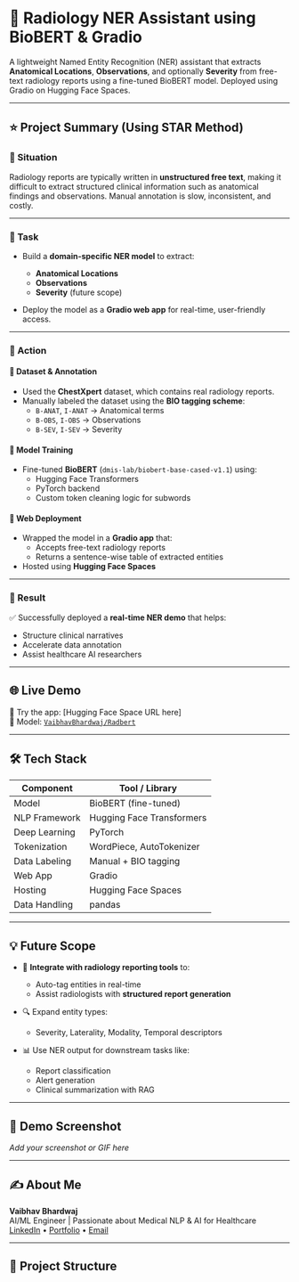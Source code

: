 
# 🧠 Radiology NER Assistant using BioBERT & Gradio

A lightweight Named Entity Recognition (NER) assistant that extracts **Anatomical Locations**, **Observations**, and optionally **Severity** from free-text radiology reports using a fine-tuned BioBERT model. Deployed using Gradio on Hugging Face Spaces.

---

## ⭐ Project Summary (Using STAR Method)

### 🧩 Situation

Radiology reports are typically written in **unstructured free text**, making it difficult to extract structured clinical information such as anatomical findings and observations. Manual annotation is slow, inconsistent, and costly.

---

### 🎯 Task

- Build a **domain-specific NER model** to extract:
  - **Anatomical Locations**
  - **Observations**
  - **Severity** (future scope)

- Deploy the model as a **Gradio web app** for real-time, user-friendly access.

---

### 🚀 Action

#### 🔹 Dataset & Annotation
- Used the **ChestXpert** dataset, which contains real radiology reports.
- Manually labeled the dataset using the **BIO tagging scheme**:
  - `B-ANAT`, `I-ANAT` → Anatomical terms  
  - `B-OBS`, `I-OBS` → Observations  
  - `B-SEV`, `I-SEV` → Severity

#### 🔹 Model Training
- Fine-tuned **BioBERT** (`dmis-lab/biobert-base-cased-v1.1`) using:
  - Hugging Face Transformers
  - PyTorch backend
  - Custom token cleaning logic for subwords

#### 🔹 Web Deployment
- Wrapped the model in a **Gradio app** that:
  - Accepts free-text radiology reports
  - Returns a sentence-wise table of extracted entities
- Hosted using **Hugging Face Spaces**

---

### 🌟 Result

✅ Successfully deployed a **real-time NER demo** that helps:
- Structure clinical narratives
- Accelerate data annotation
- Assist healthcare AI researchers

---

## 🌐 Live Demo

🚀 Try the app: [Hugging Face Space URL here]  
🧠 Model: [`VaibhavBhardwaj/Radbert`](https://huggingface.co/VaibhavBhardwaj/Radbert)

---

## 🛠️ Tech Stack

| Component        | Tool / Library                            |
|------------------|--------------------------------------------|
| Model            | BioBERT (fine-tuned)                      |
| NLP Framework    | Hugging Face Transformers                 |
| Deep Learning    | PyTorch                                   |
| Tokenization     | WordPiece, AutoTokenizer                  |
| Data Labeling    | Manual + BIO tagging                      |
| Web App          | Gradio                                    |
| Hosting          | Hugging Face Spaces                       |
| Data Handling    | pandas                                    |

---

## 💡 Future Scope

- 🔄 **Integrate with radiology reporting tools** to:
  - Auto-tag entities in real-time
  - Assist radiologists with **structured report generation**

- 🔍 Expand entity types:
  - Severity, Laterality, Modality, Temporal descriptors

- 📊 Use NER output for downstream tasks like:
  - Report classification
  - Alert generation
  - Clinical summarization with RAG

---

## 📸 Demo Screenshot

*Add your screenshot or GIF here*

---

## ✍️ About Me

**Vaibhav Bhardwaj**  
AI/ML Engineer | Passionate about Medical NLP & AI for Healthcare  
[LinkedIn](#) • [Portfolio](#) • [Email](#)

---

## 📂 Project Structure

